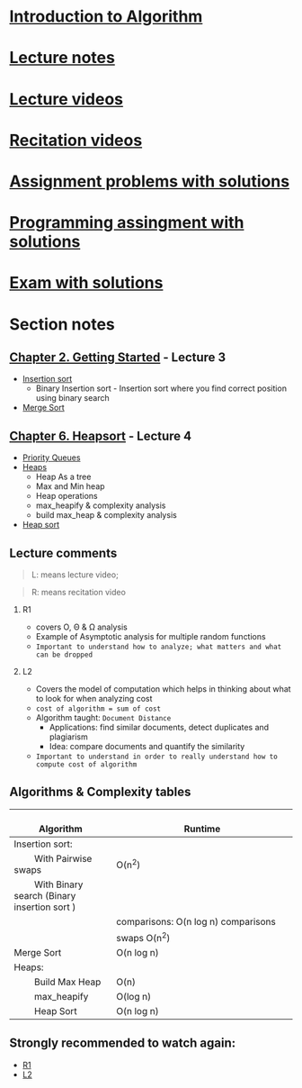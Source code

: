 # [Introduction to Algorithm](https://ocw.mit.edu/courses/electrical-engineering-and-computer-science/6-006-introduction-to-algorithms-fall-2011/)

# [Lecture notes](https://ocw.mit.edu/courses/electrical-engineering-and-computer-science/6-006-introduction-to-algorithms-fall-2011/lecture-notes/)

# [Lecture videos](https://www.youtube.com/watch?v=HtSuA80QTyo&list=PLUl4u3cNGP61Oq3tWYp6V_F-5jb5L2iHb)

# [Recitation videos](https://ocw.mit.edu/courses/electrical-engineering-and-computer-science/6-006-introduction-to-algorithms-fall-2011/recitation-videos/)

# [Assignment problems with solutions](https://ocw.mit.edu/courses/electrical-engineering-and-computer-science/6-006-introduction-to-algorithms-fall-2011/assignments/)

# [Programming assingment with solutions](https://ocw.mit.edu/courses/electrical-engineering-and-computer-science/6-006-introduction-to-algorithms-fall-2011/assignments/)

# [Exam with solutions](https://ocw.mit.edu/courses/electrical-engineering-and-computer-science/6-006-introduction-to-algorithms-fall-2011/exams/)

# Section notes

## [Chapter 2. Getting Started](./2) - Lecture 3

- [Insertion sort](https://youtu.be/Kg4bqzAqRBM?list=PLUl4u3cNGP61Oq3tWYp6V_F-5jb5L2iHb&t=606)
  - Binary Insertion sort - Insertion sort where you find correct position using binary search
- [Merge Sort](https://youtu.be/Kg4bqzAqRBM?list=PLUl4u3cNGP61Oq3tWYp6V_F-5jb5L2iHb&t=1485)

## [Chapter 6. Heapsort](./6) - Lecture 4

- [Priority Queues](https://youtu.be/B7hVxCmfPtM?list=PLUl4u3cNGP61Oq3tWYp6V_F-5jb5L2iHb&t=120)
- [Heaps](https://youtu.be/B7hVxCmfPtM?list=PLUl4u3cNGP61Oq3tWYp6V_F-5jb5L2iHb&t=375)
  - Heap As a tree
  - Max and Min heap
  - Heap operations
  - max_heapify & complexity analysis
  - build max_heap & complexity analysis
- [Heap sort](https://youtu.be/B7hVxCmfPtM?list=PLUl4u3cNGP61Oq3tWYp6V_F-5jb5L2iHb&t=2883)

## Lecture comments

> L: means lecture video;

> R: means recitation video

1. R1

   - covers O, Θ & Ω analysis
   - Example of Asymptotic analysis for multiple random functions
   - `Important to understand how to analyze; what matters and what can be dropped`

2. L2
   - Covers the model of computation which helps in thinking about what to look for when analyzing cost
   - `cost of algorithm = sum of cost`
   - Algorithm taught: `Document Distance`
     - Applications: find similar documents, detect duplicates and plagiarism
     - Idea: compare documents and quantify the similarity
   - `Important to understand in order to really understand how to compute cost of algorithm`

## Algorithms & Complexity tables

|       Algorithm                                     |                   Runtime           |
| --------------------------------------------------- | ----------------------------------- |
| Insertion sort:                                     |                                     |
| &nbsp;  With Pairwise swaps                         | O(n<sup>2</sup>)                    |
| &nbsp;  With Binary search (Binary insertion sort ) |                                     |
|                                                     | comparisons: O(n log n) comparisons |
|                                                     | swaps O(n<sup>2</sup>)              |
| Merge Sort                                          | O(n log n)                          |
| Heaps:                                              |                                     |
| &nbsp;  Build Max Heap                              | O(n)                                |
| &nbsp;  max_heapify                                 | O(log n)                            |
| &nbsp;  Heap Sort                                   | O(n log n)                          |

## Strongly recommended to watch again:

- [R1](https://www.youtube.com/watch?v=P7frcB_-g4w)
- [L2](https://www.youtube.com/watch?v=Zc54gFhdpLA&list=PLUl4u3cNGP61Oq3tWYp6V_F-5jb5L2iHb)
